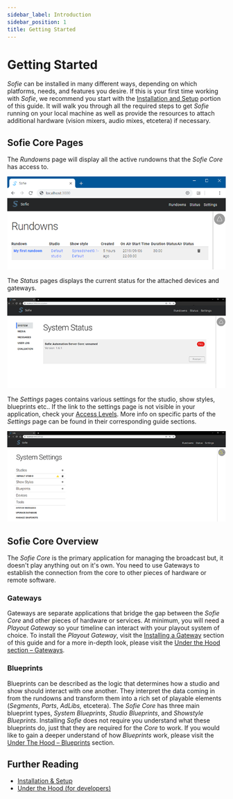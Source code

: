 ```yaml
---
sidebar_label: Introduction
sidebar_position: 1
title: Getting Started
---
```


# Getting Started

_Sofie_ can be installed in many different ways, depending on which platforms, needs, and features you desire. If this is your first time working with _Sofie_, we recommend you start with the [Installation and Setup](installation/README) portion of this guide. It will walk you through all the required steps to get _Sofie_ running on your local machine as well as provide the resources to attach additional hardware \(vision mixers, audio mixes, etcetera\) if necessary.

## Sofie Core Pages

The _Rundowns_ page will display all the active rundowns that the _Sofie Core_ has access to. 

![Rundown Page](/img/docs/getting-started/rundowns-in-sofie.png)

The _Status_ pages displays the current status for the attached devices and gateways.

![Status Page &#x2013; Describes the state of Sofie Core](/img/docs/getting-started/status-page.jpg)

The _Settings_ pages contains various settings for the studio, show styles, blueprints etc.. If the link to the settings page is not visible in your application, check your [Access Levels](./sofie-navigation.md). More info on specific parts of the _Settings_ page can be found in their corresponding guide sections. 

![Settings Page &#x2013; Describes how the Core is configured](/img/docs/getting-started/settings-page.jpg)

## Sofie Core Overview

The _Sofie_ _Core_ is the primary application for managing the broadcast but, it doesn't play anything out on it's own. You need to use Gateways to establish the connection from the core to other pieces of hardware or remote software. 

### Gateways

Gateways are separate applications that bridge the gap between the _Sofie Core_ and other pieces of hardware or services. At minimum, you will need a _Playout Gateway_ so your timeline can interact with your playout system of choice. To install the _Playout Gateway_, visit the [Installing a Gateway](installation/installing-a-gateway/) section of this guide and for a more in-depth look, please visit the [Under the Hood section – Gateways](../dictionary.md#gateways). 

### Blueprints

Blueprints can be described as the logic that determines how a studio and show should interact with one another. They interpret the data coming in from the rundowns and transform them into a rich set of playable elements \(_Segments_, _Parts_, _AdLibs,_ etcetera\). The _Sofie Core_ has three main blueprint types, _System Blueprints_, _Studio Blueprints_, and _Showstyle Blueprints_. Installing _Sofie_ does not require you understand what these blueprints do, just that they are required for the _Core_ to work. If you would like to gain a deeper understand of how _Blueprints_ work, please visit the [Under The Hood – Blueprints](../dictionary.md#blueprints) section.

## Further Reading

* [Installation & Setup](/installation/README)
* [Under the Hood \(for developers\)](/for-developers/intro)



